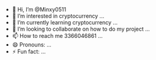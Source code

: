 - 👋 Hi, I’m @Minxy0511
- 👀 I’m interested in cryptocurrency ...
- 🌱 I’m currently learning cryptocurrency ...
- 💞️ I’m looking to collaborate on how to do my project ...
- 📫 How to reach me 3366046861 ...
- 😄 Pronouns: ...
- ⚡ Fun fact: ...

<!---
Minxy0511/Minxy0511 is a ✨ special ✨ repository because its `README.md` (this file) appears on your GitHub profile.
You can click the Preview link to take a look at your changes.
--->

